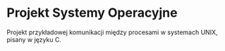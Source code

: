 
# Projekt Systemy Operacyjne

Projekt przykładowej komunikacji między procesami w systemach UNIX, pisany w języku C.

